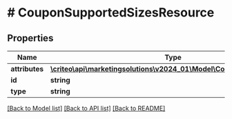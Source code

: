 # # CouponSupportedSizesResource

## Properties

Name | Type | Description | Notes
------------ | ------------- | ------------- | -------------
**attributes** | [**\criteo\api\marketingsolutions\v2024_01\Model\CouponSupportedSizes**](CouponSupportedSizes.md) |  | [optional]
**id** | **string** |  | [optional]
**type** | **string** |  | [optional]

[[Back to Model list]](../../README.md#models) [[Back to API list]](../../README.md#endpoints) [[Back to README]](../../README.md)
